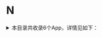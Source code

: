 # N
<details>
<summary>
本目录共收录6个App，详情见如下：
</summary>

- [ntPlayer](https://quantumult.app/x/open-app/add-resource?remote-resource=%7B%22rewrite_remote%22%3A%20%5B%22https%3A%2F%2Fraw.githubusercontent.com%2Fzirawell%2FR-Store%2Fmain%2FRule%2FQuanX%2FAdblock%2FApp%2FN%2FntPlayer%2Frewrite%2Fnilbt.conf%2C%20tag%3DntPlayer%22%5D%7D)
- [南方航空](https://quantumult.app/x/open-app/add-resource?remote-resource=%7B%22rewrite_remote%22%3A%20%5B%22https%3A%2F%2Fraw.githubusercontent.com%2Fzirawell%2FR-Store%2Fmain%2FRule%2FQuanX%2FAdblock%2FApp%2FN%2F%E5%8D%97%E6%96%B9%E8%88%AA%E7%A9%BA%2Frewrite%2Fcsair.conf%2C%20tag%3D%E5%8D%97%E6%96%B9%E8%88%AA%E7%A9%BA%22%5D%7D)
- [奈菲影视](https://quantumult.app/x/open-app/add-resource?remote-resource=%7B%22rewrite_remote%22%3A%20%5B%22https%3A%2F%2Fraw.githubusercontent.com%2Fzirawell%2FR-Store%2Fmain%2FRule%2FQuanX%2FAdblock%2FApp%2FN%2F%E5%A5%88%E8%8F%B2%E5%BD%B1%E8%A7%86%2Frewrite%2Fnfmovies.conf%2C%20tag%3D%E5%A5%88%E8%8F%B2%E5%BD%B1%E8%A7%86%22%5D%7D)
- [宁聚](https://quantumult.app/x/open-app/add-resource?remote-resource=%7B%22rewrite_remote%22%3A%20%5B%22https%3A%2F%2Fraw.githubusercontent.com%2Fzirawell%2FR-Store%2Fmain%2FRule%2FQuanX%2FAdblock%2FApp%2FN%2F%E5%AE%81%E8%81%9A%2Frewrite%2Fnbtv.conf%2C%20tag%3D%E5%AE%81%E8%81%9A%22%5D%7D)
- [牛听听](https://quantumult.app/x/open-app/add-resource?remote-resource=%7B%22rewrite_remote%22%3A%20%5B%22https%3A%2F%2Fraw.githubusercontent.com%2Fzirawell%2FR-Store%2Fmain%2FRule%2FQuanX%2FAdblock%2FApp%2FN%2F%E7%89%9B%E5%90%AC%E5%90%AC%2Frewrite%2Fbenewtech.conf%2C%20tag%3D%E7%89%9B%E5%90%AC%E5%90%AC%22%5D%7D)
- [牛津高阶词典第10版](https://quantumult.app/x/open-app/add-resource?remote-resource=%7B%22rewrite_remote%22%3A%20%5B%22https%3A%2F%2Fraw.githubusercontent.com%2Fzirawell%2FR-Store%2Fmain%2FRule%2FQuanX%2FAdblock%2FApp%2FN%2F%E7%89%9B%E6%B4%A5%E9%AB%98%E9%98%B6%E8%AF%8D%E5%85%B8%E7%AC%AC10%E7%89%88%2Frewrite%2Foxadmin.conf%2C%20tag%3D%E7%89%9B%E6%B4%A5%E9%AB%98%E9%98%B6%E8%AF%8D%E5%85%B8%E7%AC%AC10%E7%89%88%22%5D%7D)

</details>